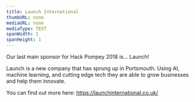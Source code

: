 ```yaml
---
title: Launch International
thumbURL: none
mediaURL: none
mediaType: TEXT
spanWidth: 1
spanHeight: 1
---
```


Our last main sponsor for Hack Pompey 2018 is... Launch!

Launch is a new company that has sprung up in Portsmouth. Using AI, machine learning, and cutting edge tech they are able to grow businesses and help them innovate.

You can find out more here: https://launchinternational.co.uk/